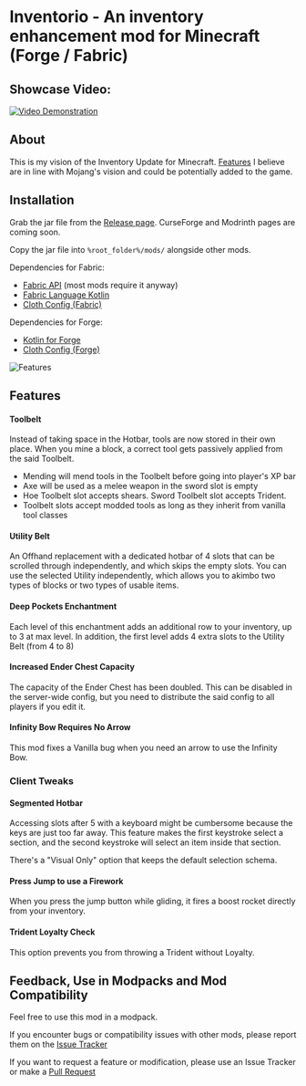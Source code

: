 # Inventorio - An inventory enhancement mod for Minecraft (Forge / Fabric)

## Showcase Video:
[![Video Demonstration](https://img.youtube.com/vi/ZXQb49LaC30/maxresdefault.jpg)](https://youtu.be/ZXQb49LaC30)
 
## About
This is my vision of the Inventory Update for Minecraft.
[Features](#Features) I believe are in line with Mojang's vision and could be potentially added to the game.

## Installation
Grab the jar file from the [Release page](https://github.com/Lizard-Of-Oz/Inventorio/releases/). CurseForge and Modrinth pages are coming soon.
 
Copy the jar file into `%root_folder%/mods/` alongside other mods.

Dependencies for Fabric:
* [Fabric API](https://github.com/FabricMC/fabric) (most mods require it anyway)
* [Fabric Language Kotlin](https://www.curseforge.com/minecraft/mc-mods/fabric-language-kotlin)
* [Cloth Config (Fabric)](https://www.curseforge.com/minecraft/mc-mods/cloth-config)

Dependencies for Forge:
* [Kotlin for Forge](https://www.curseforge.com/minecraft/mc-mods/kotlin-for-forge)
* [Cloth Config (Forge)](https://www.curseforge.com/minecraft/mc-mods/cloth-config-forge)

![Features](https://user-images.githubusercontent.com/701551/118837735-4fc5f500-b8ef-11eb-92a0-f50698e04edf.png)

## Features 
#### Toolbelt
Instead of taking space in the Hotbar, tools are now stored in their own place.
When you mine a block, a correct tool gets passively applied from the said Toolbelt.
* Mending will mend tools in the Toolbelt before going into player's XP bar
* Axe will be used as a melee weapon in the sword slot is empty
* Hoe Toolbelt slot accepts shears. Sword Toolbelt slot accepts Trident.
* Toolbelt slots accept modded tools as long as they inherit from vanilla tool classes

#### Utility Belt
An Offhand replacement with a dedicated hotbar of 4 slots that can be scrolled through independently, and which skips the empty slots.
You can use the selected Utility independently, which allows you to akimbo two types of blocks or two types of usable items.

#### Deep Pockets Enchantment
Each level of this enchantment adds an additional row to your inventory, up to 3 at max level.
In addition, the first level adds 4 extra slots to the Utility Belt (from 4 to 8)

#### Increased Ender Chest Capacity
The capacity of the Ender Chest has been doubled.
This can be disabled in the server-wide config, but you need to distribute the said config to all players if you edit it.

#### Infinity Bow Requires No Arrow
This mod fixes a Vanilla bug when you need an arrow to use the Infinity Bow.

### Client Tweaks
#### Segmented Hotbar
Accessing slots after 5 with a keyboard might be cumbersome because the keys are just too far away. This feature makes the first keystroke select a section, and the second keystroke will select an item inside that section.

There's a "Visual Only" option that keeps the default selection schema.

#### Press Jump to use a Firework
When you press the jump button while gliding, it fires a boost rocket directly from your inventory.

#### Trident Loyalty Check 
This option  prevents you from throwing a Trident without Loyalty.

## Feedback, Use in Modpacks and Mod Compatibility
Feel free to use this mod in a modpack.

If you encounter bugs or compatibility issues with other mods, please report them on the [Issue Tracker](https://github.com/Lizard-Of-Oz/Inventorio/issues)

If you want to request a feature or modification, please use an Issue Tracker or make a [Pull Request](https://github.com/Lizard-Of-Oz/Inventorio/pulls)  
